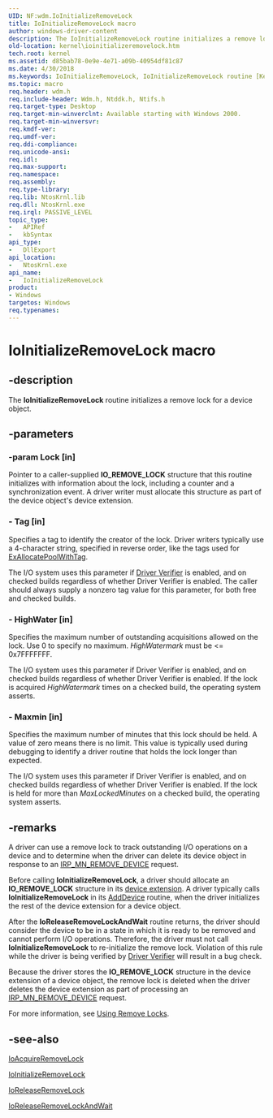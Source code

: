 ```yaml
---
UID: NF:wdm.IoInitializeRemoveLock
title: IoInitializeRemoveLock macro
author: windows-driver-content
description: The IoInitializeRemoveLock routine initializes a remove lock for a device object.
old-location: kernel\ioinitializeremovelock.htm
tech.root: kernel
ms.assetid: d85bab78-0e9e-4e71-a09b-40954df81c87
ms.date: 4/30/2018
ms.keywords: IoInitializeRemoveLock, IoInitializeRemoveLock routine [Kernel-Mode Driver Architecture], k104_b9b844b1-4bb4-4a52-8274-c5a3441f6267.xml, kernel.ioinitializeremovelock, wdm/IoInitializeRemoveLock
ms.topic: macro
req.header: wdm.h
req.include-header: Wdm.h, Ntddk.h, Ntifs.h
req.target-type: Desktop
req.target-min-winverclnt: Available starting with Windows 2000.
req.target-min-winversvr: 
req.kmdf-ver: 
req.umdf-ver: 
req.ddi-compliance: 
req.unicode-ansi: 
req.idl: 
req.max-support: 
req.namespace: 
req.assembly: 
req.type-library: 
req.lib: NtosKrnl.lib
req.dll: NtosKrnl.exe
req.irql: PASSIVE_LEVEL
topic_type:
-	APIRef
-	kbSyntax
api_type:
-	DllExport
api_location:
-	NtosKrnl.exe
api_name:
-	IoInitializeRemoveLock
product:
- Windows
targetos: Windows
req.typenames: 
---
```


# IoInitializeRemoveLock macro


## -description


The <b>IoInitializeRemoveLock</b> routine initializes a remove lock for a device object.


## -parameters




### -param Lock [in]

Pointer to a caller-supplied <b>IO_REMOVE_LOCK</b> structure that this routine initializes with information about the lock, including a counter and a synchronization event. A driver writer must allocate this structure as part of the device object's device extension.

### - Tag [in]

Specifies a tag to identify the creator of the lock. Driver writers typically use a 4-character string, specified in reverse order, like the tags used for <a href="https://msdn.microsoft.com/library/windows/hardware/ff544520">ExAllocatePoolWithTag</a>.

The I/O system uses this parameter if <a href="https://msdn.microsoft.com/library/windows/hardware/ff557262">Driver Verifier</a> is enabled, and on checked builds regardless of whether Driver Verifier is enabled. The caller should always supply a nonzero tag value for this parameter, for both free and checked builds.


### - HighWater [in]

Specifies the maximum number of outstanding acquisitions allowed on the lock. Use 0 to specify no maximum. <i>HighWatermark</i> must be &lt;= 0x7FFFFFFF.

The I/O system uses this parameter if Driver Verifier is enabled, and on checked builds regardless of whether Driver Verifier is enabled. If the lock is acquired <i>HighWatermark</i> times on a checked build, the operating system asserts.


### - Maxmin [in]

Specifies the maximum number of minutes that this lock should be held. A value of zero means there is no limit. This value is typically used during debugging to identify a driver routine that holds the lock longer than expected.

The I/O system uses this parameter if Driver Verifier is enabled, and on checked builds regardless of whether Driver Verifier is enabled. If the lock is held for more than <i>MaxLockedMinutes</i> on a checked build, the operating system asserts.


## -remarks



A driver can use a remove lock to track outstanding I/O operations on a device and to determine when the driver can delete its device object in response to an <a href="https://msdn.microsoft.com/library/windows/hardware/ff551738">IRP_MN_REMOVE_DEVICE</a> request.

Before calling <b>IoInitializeRemoveLock</b>, a driver should allocate an <b>IO_REMOVE_LOCK</b> structure in its <a href="https://msdn.microsoft.com/9ea59994-1112-4ae5-96a8-fa0670694b53">device extension</a>. A driver typically calls <b>IoInitializeRemoveLock</b> in its <a href="https://msdn.microsoft.com/library/windows/hardware/ff540521">AddDevice</a> routine, when the driver initializes the rest of the device extension for a device object.

After the <b>IoReleaseRemoveLockAndWait</b> routine returns, the driver should consider the device to be in a state in which it is ready to be removed and cannot perform I/O operations. Therefore, the driver must not call <b>IoInitializeRemoveLock</b> to re-initialize the remove lock. Violation of this rule while the driver is being verified by <a href="https://msdn.microsoft.com/library/windows/hardware/ff557262">Driver Verifier</a> will result in a bug check.

Because the driver stores the <b>IO_REMOVE_LOCK</b> structure in the device extension of a device object, the remove lock is deleted when the driver deletes the device extension as part of processing an <a href="https://msdn.microsoft.com/library/windows/hardware/ff551738">IRP_MN_REMOVE_DEVICE</a> request.

For more information, see <a href="https://msdn.microsoft.com/library/windows/hardware/ff565504">Using Remove Locks</a>.




## -see-also




<a href="https://msdn.microsoft.com/library/windows/hardware/ff548204">IoAcquireRemoveLock</a>



<a href="https://msdn.microsoft.com/library/windows/hardware/ff549324">IoInitializeRemoveLock</a>



<a href="https://msdn.microsoft.com/library/windows/hardware/ff549560">IoReleaseRemoveLock</a>



<a href="https://msdn.microsoft.com/library/windows/hardware/ff549567">IoReleaseRemoveLockAndWait</a>
 

 


